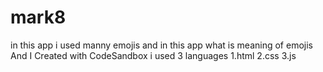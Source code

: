 # mark8

in this app i used manny emojis  and in this app what is meaning of emojis
And I Created with CodeSandbox
i used 3 languages
1.html
2.css
3.js
